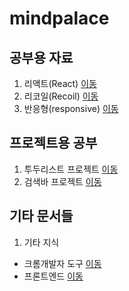 # mindpalace

## 공부용 자료

1. 리액트(React) [이동](./%EB%A6%AC%EC%95%A1%ED%8A%B8(React)/000-%EB%A6%AC%EC%95%A1%ED%8A%B8%20Quick%20Start.md)
2. 리코일(Recoil) [이동](./%EB%A6%AC%EC%BD%94%EC%9D%BC(Recoil)/00-%EC%A0%84%EC%97%AD%EC%83%81%ED%83%9C%EA%B4%80%EB%A6%AC%20Recoil.md)
3. 반응형(responsive) [이동](./%EB%B0%98%EC%9D%91%ED%98%95(responsive)/000-%EB%B0%98%EC%9D%91%ED%98%95%20%EC%9B%B9%ED%8E%98%EC%9D%B4%EC%A7%80%201%EC%9D%BC%EC%B0%A8.md)

## 프로젝트용 공부

1. 투두리스트 프로젝트 [이동](./%ED%88%AC%EB%91%90%EB%A6%AC%EC%8A%A4%ED%8A%B8%20%ED%94%84%EB%A1%9C%EC%A0%9D%ED%8A%B8/01-React%20ts%20Vite%20test%20%EC%84%A4%EC%A0%95(Vitest%20React%20Testing%20Library).md)
2. 검색바 프로젝트 [이동](./%EA%B2%80%EC%83%89%EB%B0%94%20%ED%94%84%EB%A1%9C%EC%A0%9D%ED%8A%B8/00-%EC%BD%94%EB%93%9C%EC%88%98%EC%A0%95%ED%95%98%EA%B8%B0%20%EC%A0%9C1%ED%8E%B8(%ED%81%AC%EB%A1%A4%EB%A7%81).md)

## 기타 문서들

1. 기타 지식

- 크롬개발자 도구 [이동](./%EA%B8%B0%ED%83%80%20%EC%A7%80%EC%8B%9D/%ED%81%AC%EB%A1%AC%EA%B0%9C%EB%B0%9C%EC%9E%90%20%EB%8F%84%EA%B5%AC/01-%ED%81%AC%EB%A1%AC%EA%B0%9C%EB%B0%9C%EC%9E%90%EB%8F%84%EA%B5%AC.md)
- 프론트엔드 [이동](./%EA%B8%B0%ED%83%80%20%EC%A7%80%EC%8B%9D/%ED%94%84%EB%A1%A0%ED%8A%B8%EC%97%94%EB%93%9C/01-Javascript%20%EA%B8%B0%EB%B3%B8.md)
